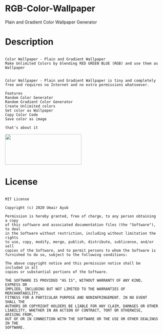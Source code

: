 # RGB-Color-Wallpaper
Plain and Gradient Color Wallpaper Generator


# Description
```

Color Wallpaper - Plain and Gradient Wallpaper
Make Unlimited Colors by blending RED GREEN BLUE (RGB) and use them as Wallpaper


Color Wallpaper - Plain and Gradient Wallpaper is tiny and completely free and requires no Internet and no extra permissions whatsoever.

Features
Random Color Generator
Random Gradient Color Generator
Create Unlimited colors
Set color as Wallpaper
Copy Color Code
Save color as image

that's about it 

```



[<img src="https://play.google.com/intl/en_us/badges/static/images/badges/en_badge_web_generic.png" width="250px" height="100px">](https://play.google.com/store/apps/details?id=codes.umair.rgbwallpaper)


# License
```

MIT License

Copyright (c) 2020 Umair Ayub

Permission is hereby granted, free of charge, to any person obtaining a copy
of this software and associated documentation files (the "Software"), to deal
in the Software without restriction, including without limitation the rights
to use, copy, modify, merge, publish, distribute, sublicense, and/or sell
copies of the Software, and to permit persons to whom the Software is
furnished to do so, subject to the following conditions:

The above copyright notice and this permission notice shall be included in all
copies or substantial portions of the Software.

THE SOFTWARE IS PROVIDED "AS IS", WITHOUT WARRANTY OF ANY KIND, EXPRESS OR
IMPLIED, INCLUDING BUT NOT LIMITED TO THE WARRANTIES OF MERCHANTABILITY,
FITNESS FOR A PARTICULAR PURPOSE AND NONINFRINGEMENT. IN NO EVENT SHALL THE
AUTHORS OR COPYRIGHT HOLDERS BE LIABLE FOR ANY CLAIM, DAMAGES OR OTHER
LIABILITY, WHETHER IN AN ACTION OF CONTRACT, TORT OR OTHERWISE, ARISING FROM,
OUT OF OR IN CONNECTION WITH THE SOFTWARE OR THE USE OR OTHER DEALINGS IN THE
SOFTWARE.

```
